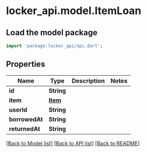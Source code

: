 # locker_api.model.ItemLoan

## Load the model package
```dart
import 'package:locker_api/api.dart';
```

## Properties
Name | Type | Description | Notes
------------ | ------------- | ------------- | -------------
**id** | **String** |  | 
**item** | [**Item**](Item.md) |  | 
**userId** | **String** |  | 
**borrowedAt** | **String** |  | 
**returnedAt** | **String** |  | 

[[Back to Model list]](../README.md#documentation-for-models) [[Back to API list]](../README.md#documentation-for-api-endpoints) [[Back to README]](../README.md)


